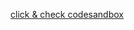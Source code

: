 [click & check codesandbox](https://codesandbox.io/s/github/slawekmarciniak/email_engine_api_airtable_ts_redux)
